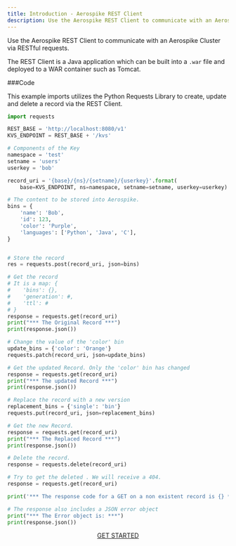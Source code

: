 ```yaml
---
title: Introduction - Aerospike REST Client
description: Use the Aerospike REST Client to communicate with an Aerospike Cluster via RESTful requests.
---
```


Use the Aerospike REST Client to communicate with an Aerospike Cluster via RESTful requests.

The REST Client is a Java application which can be built into a `.war` file and deployed to a WAR container such as Tomcat.

###Code

This example imports utilizes the Python Requests Library to create, update and delete a record via the REST Client.

```python
import requests

REST_BASE = 'http://localhost:8080/v1'
KVS_ENDPOINT = REST_BASE + '/kvs'

# Components of the Key
namespace = 'test'
setname = 'users'
userkey = 'bob'

record_uri = '{base}/{ns}/{setname}/{userkey}'.format(
    base=KVS_ENDPOINT, ns=namespace, setname=setname, userkey=userkey)

# The content to be stored into Aerospike.
bins = {
    'name': 'Bob',
    'id': 123,
    'color': 'Purple',
    'languages': ['Python', 'Java', 'C'],
}


# Store the record
res = requests.post(record_uri, json=bins)

# Get the record
# It is a map: {
#    'bins': {},
#    'generation': #,
#    'ttl': #
# }
response = requests.get(record_uri)
print("*** The Original Record ***")
print(response.json())

# Change the value of the 'color' bin
update_bins = {'color': 'Orange'}
requests.patch(record_uri, json=update_bins)

# Get the updated Record. Only the 'color' bin has changed
response = requests.get(record_uri)
print("*** The updated Record ***")
print(response.json())

# Replace the record with a new version
replacement_bins = {'single': 'bin'}
requests.put(record_uri, json=replacement_bins)

# Get the new Record.
response = requests.get(record_uri)
print("*** The Replaced Record ***")
print(response.json())

# Delete the record.
response = requests.delete(record_uri)

# Try to get the deleted . We will receive a 404.
response = requests.get(record_uri)

print('*** The response code for a GET on a non existent record is {} ***'.format(response.status_code))

# The response also includes a JSON error object
print("*** The Error object is: ***")
print(response.json())

```

<div style="text-align: center;">
<a class="button primary" href="/docs/client/rest/start/index.html">GET STARTED</a>
</div>
